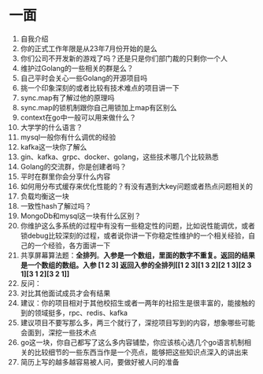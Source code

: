 # 一面
1. 自我介绍
2. 你的正式工作年限是从23年7月份开始的是么
3. 你们公司不开发新的游戏了吗？还是只是你们部门裁的只剩你一个人
4. 维护过Golang的一些相关的群是么？
5. 自己平时会关心一些Golang的开源项目吗
6. 挑一个印象深刻的或者比较有技术难点的项目讲一下
7. sync.map有了解过他的原理吗
8. sync.map的锁机制跟你自己用锁加上map有区别么
9. context在go中一般可以用来做什么？
10. 大学学的什么语言？
11. mysql一般你有什么调优的经验
12. kafka这一块你了解么
13. gin、kafka、grpc、docker、golang，这些技术哪几个比较熟悉
14. Golang的交流群，你是创建者吗？
15. 平时在群里你会分享什么内容
16. 如何用分布式缓存来优化性能的？有没有遇到大key问题或者热点问题相关的
17. 负载均衡这一块
18. 一致性hash了解过吗？
19. MongoDb和mysql这一块有什么区别？
20. 你维护这么多系统的过程中有没有一些稳定性的问题，比如说性能调优，或者锁debug比较深刻的过程，或者说你讲一下你稳定性维护的一个相关经验，自己的一个经验，各方面讲一下
21. 共享屏幕算法题：**全排列**。**入参是一个数组，里面的数字不重复。返回的结果是一个数组的数组。入参 [1 2 3] 返回入参的全排列[[1 2 3][1 3 2][2 1 3][2 3 1][3 1 2][3 2 1]]**
22. 反问：
   1. 对比其他面试成员才会有结果
   2. 建议：你的项目相对于其他校招生或者一两年的社招生是很丰富的，能接触的到的领域挺多，rpc、redis、kafka
   3. 建议项目不要写那么多，两三个就行了，深挖项目写到的内容，想象哪些可能会面到，深挖一些技术点
   4. go这一块，你自己都写了这么多内容铺垫，你应该核心选几个go语言机制相关的比较细节的一些东西当作是一个亮点，能够把这些知识点深入的讲出来
   5. 简历上写的越多越容易被人问，要做好被人问的准备
